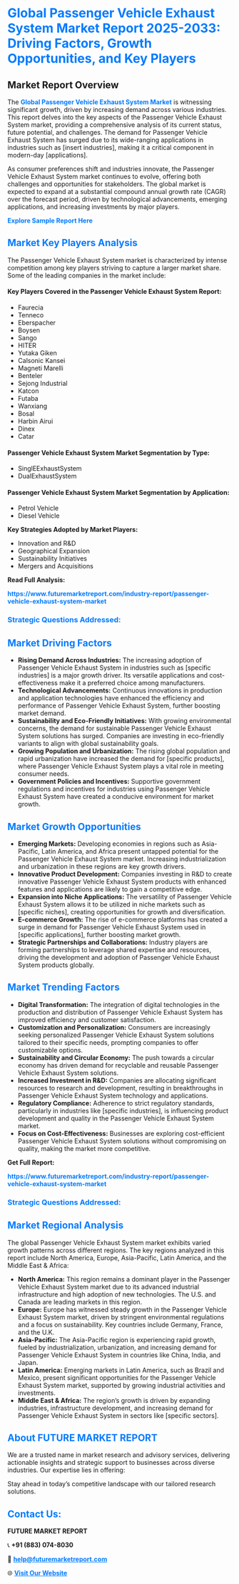 <h1 style="color: #007BFF;">Global Passenger Vehicle Exhaust System Market Report 2025-2033: Driving Factors, Growth Opportunities, and Key Players</h1>

<section id="overview">
<h2>Market Report Overview</h2>
<p>The <a href="https://www.futuremarketreport.com/industry-report/passenger-vehicle-exhaust-system-market" style="color: #007BFF; text-decoration: none;"><strong>Global Passenger Vehicle Exhaust System Market</strong></a> is witnessing significant growth, driven by increasing demand across various industries. This report delves into the key aspects of the Passenger Vehicle Exhaust System market, providing a comprehensive analysis of its current status, future potential, and challenges. The demand for Passenger Vehicle Exhaust System has surged due to its wide-ranging applications in industries such as [insert industries], making it a critical component in modern-day [applications].</p>
<p>As consumer preferences shift and industries innovate, the Passenger Vehicle Exhaust System market continues to evolve, offering both challenges and opportunities for stakeholders. The global market is expected to expand at a substantial compound annual growth rate (CAGR) over the forecast period, driven by technological advancements, emerging applications, and increasing investments by major players.</p>
</section>

<section id="overview">
<p><a href="https://www.futuremarketreport.com/request-sample/reportId=41064" style="color: #007BFF; text-decoration: none;"><strong>Explore Sample Report Here</strong></a></p>
</section>

<section id="key-players">
<h2 style="color: #007BFF;">Market Key Players Analysis</h2>
<p>The Passenger Vehicle Exhaust System market is characterized by intense competition among key players striving to capture a larger market share. Some of the leading companies in the market include:</p>
<h4>Key Players Covered in the Passenger Vehicle Exhaust System Report:</h4>
<ul><li>Faurecia</li><li>Tenneco</li><li>Eberspacher</li><li>Boysen</li><li>Sango</li><li>HITER</li><li>Yutaka Giken</li><li>Calsonic Kansei</li><li>Magneti Marelli</li><li>Benteler</li><li>Sejong Industrial</li><li>Katcon</li><li>Futaba</li><li>Wanxiang</li><li>Bosal</li><li>Harbin Airui</li><li>Dinex</li><li>Catar</li></ul>
<h4>Passenger Vehicle Exhaust System Market Segmentation by Type:</h4>
<ul><li>SinglEExhaustSystem</li><li>DualExhaustSystem</li></ul>

<h4>Passenger Vehicle Exhaust System Market Segmentation by Application:</h4>
<ul><li>Petrol Vehicle</li><li>Diesel Vehicle</li></ul>
<p><strong>Key Strategies Adopted by Market Players:</strong></p>
<ul>
<li>Innovation and R&D</li>
<li>Geographical Expansion</li>
<li>Sustainability Initiatives</li>
<li>Mergers and Acquisitions</li>
</ul>
</section>

<section>
<p><strong>Read Full Analysis: </strong></p><a href="https://www.futuremarketreport.com/industry-report/passenger-vehicle-exhaust-system-market" style="color: #007BFF; text-decoration: none;"><strong>https://www.futuremarketreport.com/industry-report/passenger-vehicle-exhaust-system-market</strong></a>
<h3 style="color: #007BFF;">Strategic Questions Addressed:</h3>
</section>

<section id="driving-factors">
<h2 style="color: #007BFF;">Market Driving Factors</h2>
<ul>
<li><strong>Rising Demand Across Industries:</strong> The increasing adoption of Passenger Vehicle Exhaust System in industries such as [specific industries] is a major growth driver. Its versatile applications and cost-effectiveness make it a preferred choice among manufacturers.</li>
<li><strong>Technological Advancements:</strong> Continuous innovations in production and application technologies have enhanced the efficiency and performance of Passenger Vehicle Exhaust System, further boosting market demand.</li>
<li><strong>Sustainability and Eco-Friendly Initiatives:</strong> With growing environmental concerns, the demand for sustainable Passenger Vehicle Exhaust System solutions has surged. Companies are investing in eco-friendly variants to align with global sustainability goals.</li>
<li><strong>Growing Population and Urbanization:</strong> The rising global population and rapid urbanization have increased the demand for [specific products], where Passenger Vehicle Exhaust System plays a vital role in meeting consumer needs.</li>
<li><strong>Government Policies and Incentives:</strong> Supportive government regulations and incentives for industries using Passenger Vehicle Exhaust System have created a conducive environment for market growth.</li>
</ul>
</section>

<section id="growth-opportunities">
<h2 style="color: #007BFF;">Market Growth Opportunities</h2>
<ul>
<li><strong>Emerging Markets:</strong> Developing economies in regions such as Asia-Pacific, Latin America, and Africa present untapped potential for the Passenger Vehicle Exhaust System market. Increasing industrialization and urbanization in these regions are key growth drivers.</li>
<li><strong>Innovative Product Development:</strong> Companies investing in R&D to create innovative Passenger Vehicle Exhaust System products with enhanced features and applications are likely to gain a competitive edge.</li>
<li><strong>Expansion into Niche Applications:</strong> The versatility of Passenger Vehicle Exhaust System allows it to be utilized in niche markets such as [specific niches], creating opportunities for growth and diversification.</li>
<li><strong>E-commerce Growth:</strong> The rise of e-commerce platforms has created a surge in demand for Passenger Vehicle Exhaust System used in [specific applications], further boosting market growth.</li>
<li><strong>Strategic Partnerships and Collaborations:</strong> Industry players are forming partnerships to leverage shared expertise and resources, driving the development and adoption of Passenger Vehicle Exhaust System products globally.</li>
</ul>
</section>

<section id="trending-factors">
<h2 style="color: #007BFF;">Market Trending Factors</h2>
<ul>
<li><strong>Digital Transformation:</strong> The integration of digital technologies in the production and distribution of Passenger Vehicle Exhaust System has improved efficiency and customer satisfaction.</li>
<li><strong>Customization and Personalization:</strong> Consumers are increasingly seeking personalized Passenger Vehicle Exhaust System solutions tailored to their specific needs, prompting companies to offer customizable options.</li>
<li><strong>Sustainability and Circular Economy:</strong> The push towards a circular economy has driven demand for recyclable and reusable Passenger Vehicle Exhaust System solutions.</li>
<li><strong>Increased Investment in R&D:</strong> Companies are allocating significant resources to research and development, resulting in breakthroughs in Passenger Vehicle Exhaust System technology and applications.</li>
<li><strong>Regulatory Compliance:</strong> Adherence to strict regulatory standards, particularly in industries like [specific industries], is influencing product development and quality in the Passenger Vehicle Exhaust System market.</li>
<li><strong>Focus on Cost-Effectiveness:</strong> Businesses are exploring cost-efficient Passenger Vehicle Exhaust System solutions without compromising on quality, making the market more competitive.</li>
</ul>
</section>

<section>
<p><strong>Get Full Report: </strong></p><a href="https://www.futuremarketreport.com/industry-report/passenger-vehicle-exhaust-system-market" style="color: #007BFF; text-decoration: none;"><strong>https://www.futuremarketreport.com/industry-report/passenger-vehicle-exhaust-system-market</strong></a>
<h3 style="color: #007BFF;">Strategic Questions Addressed:</h3>
</section>


<section id="regional-analysis">
<h2 style="color: #007BFF;">Market Regional Analysis</h2>
<p>The global Passenger Vehicle Exhaust System market exhibits varied growth patterns across different regions. The key regions analyzed in this report include North America, Europe, Asia-Pacific, Latin America, and the Middle East & Africa:</p>
<ul>
<li><strong>North America:</strong> This region remains a dominant player in the Passenger Vehicle Exhaust System market due to its advanced industrial infrastructure and high adoption of new technologies. The U.S. and Canada are leading markets in this region.</li>
<li><strong>Europe:</strong> Europe has witnessed steady growth in the Passenger Vehicle Exhaust System market, driven by stringent environmental regulations and a focus on sustainability. Key countries include Germany, France, and the U.K.</li>
<li><strong>Asia-Pacific:</strong> The Asia-Pacific region is experiencing rapid growth, fueled by industrialization, urbanization, and increasing demand for Passenger Vehicle Exhaust System in countries like China, India, and Japan.</li>
<li><strong>Latin America:</strong> Emerging markets in Latin America, such as Brazil and Mexico, present significant opportunities for the Passenger Vehicle Exhaust System market, supported by growing industrial activities and investments.</li>
<li><strong>Middle East & Africa:</strong> The region’s growth is driven by expanding industries, infrastructure development, and increasing demand for Passenger Vehicle Exhaust System in sectors like [specific sectors].</li>
</ul>
</section>

<footer>
<h2 style="color: #007BFF;">About FUTURE MARKET REPORT</h2>
<p>We are a trusted name in market research and advisory services, delivering actionable insights and strategic support to businesses across diverse industries. Our expertise lies in offering:</p>

<p>Stay ahead in today’s competitive landscape with our tailored research solutions.</p>

<h2 style="color: #007BFF;">Contact Us:</h2>
<p><strong>FUTURE MARKET REPORT</strong></p>
<p>📞 <strong>+91 (883) 074-8030</strong></p>
<p>📧 <strong><a href="mailto:help@futuremarketreport.com" style="color: #007BFF;">help@futuremarketreport.com</a></strong></p>
<p>🌐 <strong><a href="https://www.futuremarketreport.com/" style="color: #007BFF;">Visit Our Website</a></strong></p>
</footer>